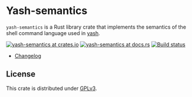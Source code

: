 # Yash-semantics

`yash-semantics` is a Rust library crate that implements the semantics of the
shell command language used in [yash](../README.md).

[![yash-semantics at crates.io](https://img.shields.io/crates/v/yash-semantics.svg)](https://crates.io/crates/yash-semantics)
[![yash-semantics at docs.rs](https://docs.rs/yash-semantics/badge.svg)](https://docs.rs/yash-semantics)
[![Build status](https://github.com/magicant/yash-rs/actions/workflows/rust.yml/badge.svg)](https://github.com/magicant/yash-rs/actions/workflows/rust.yml)

- [Changelog](CHANGELOG.md)

## License

This crate is distributed under [GPLv3](LICENSE-GPL).
